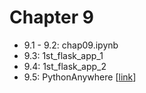 # Chapter 9

* 9.1 - 9.2: chap09.ipynb
* 9.3: 1st\_flask\_app\_1
* 9.4: 1st\_flask\_app\_2
* 9.5: PythonAnywhere [[link](http://taichi.pythonanywhere.com/)]
